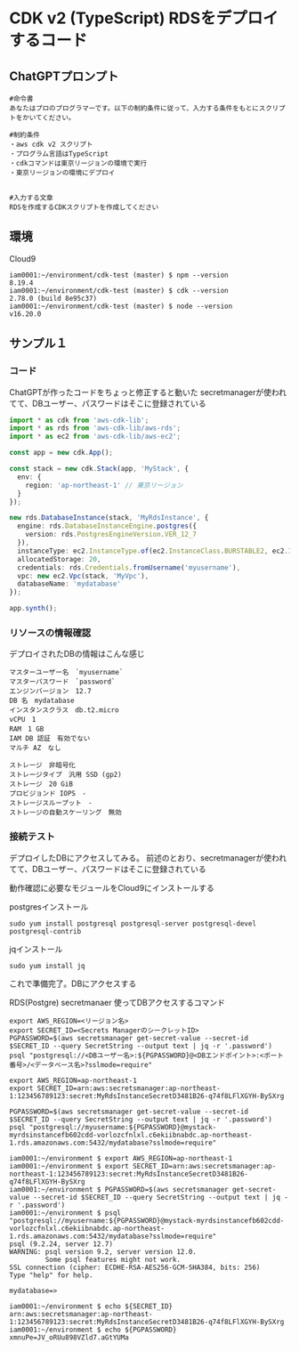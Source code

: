 # CDK v2 (TypeScript) RDSをデプロイするコード

## ChatGPTプロンプト

```
#命令書
あなたはプロのプログラマーです。以下の制約条件に従って、入力する条件をもとにスクリプトをかいてください。

#制約条件
・aws cdk v2 スクリプト
・プログラム言語はTypeScript
・cdkコマンドは東京リージョンの環境で実行
・東京リージョンの環境にデプロイ


#入力する文章
RDSを作成するCDKスクリプトを作成してください
```


## 環境

Cloud9

```console
iam0001:~/environment/cdk-test (master) $ npm --version
8.19.4
iam0001:~/environment/cdk-test (master) $ cdk --version
2.78.0 (build 8e95c37)
iam0001:~/environment/cdk-test (master) $ node --version
v16.20.0
```

## サンプル１

### コード

ChatGPTが作ったコードをちょっと修正すると動いた
secretmanagerが使われてて、DBユーザー、パスワードはそこに登録されている

```typescript:bin/cdk-test.ts
import * as cdk from 'aws-cdk-lib';
import * as rds from 'aws-cdk-lib/aws-rds';
import * as ec2 from 'aws-cdk-lib/aws-ec2';

const app = new cdk.App();

const stack = new cdk.Stack(app, 'MyStack', {
  env: {
    region: 'ap-northeast-1' // 東京リージョン
  }
});

new rds.DatabaseInstance(stack, 'MyRdsInstance', {
  engine: rds.DatabaseInstanceEngine.postgres({
    version: rds.PostgresEngineVersion.VER_12_7
  }),
  instanceType: ec2.InstanceType.of(ec2.InstanceClass.BURSTABLE2, ec2.InstanceSize.MICRO),
  allocatedStorage: 20,
  credentials: rds.Credentials.fromUsername('myusername'),
  vpc: new ec2.Vpc(stack, 'MyVpc'),
  databaseName: 'mydatabase'
});

app.synth();
```

### リソースの情報確認

デプロイされたDBの情報はこんな感じ

```
マスターユーザー名　`myusername`
マスターパスワード　`password`
エンジンバージョン　12.7
DB 名　mydatabase
インスタンスクラス　db.t2.micro
vCPU　1
RAM　1 GB
IAM DB 認証　有効でない
マルチ AZ　なし

ストレージ　非暗号化
ストレージタイプ　汎用 SSD (gp2)
ストレージ　20 GiB
プロビジョンド IOPS　-
ストレージスループット　-
ストレージの自動スケーリング　無効
```


### 接続テスト

デプロイしたDBにアクセスしてみる。
前述のとおり、secretmanagerが使われてて、DBユーザー、パスワードはそこに登録されている

動作確認に必要なモジュールをCloud9にインストールする

postgresインストール

```sudo yum install postgresql postgresql-server postgresql-devel postgresql-contrib```

jqインストール

```sudo yum install jq```

これで準備完了。DBにアクセスする

RDS(Postgre) secretmanaer 使ってDBアクセスするコマンド

```console
export AWS_REGION=<リージョン名>
export SECRET_ID=<Secrets ManagerのシークレットID>
PGPASSWORD=$(aws secretsmanager get-secret-value --secret-id $SECRET_ID --query SecretString --output text | jq -r '.password')
psql "postgresql://<DBユーザー名>:${PGPASSWORD}@<DBエンドポイント>:<ポート番号>/<データベース名>?sslmode=require"
```


```console
export AWS_REGION=ap-northeast-1
export SECRET_ID=arn:aws:secretsmanager:ap-northeast-1:123456789123:secret:MyRdsInstanceSecretD3481B26-q74f8LFlXGYH-BySXrg

PGPASSWORD=$(aws secretsmanager get-secret-value --secret-id $SECRET_ID --query SecretString --output text | jq -r '.password')
psql "postgresql://myusername:${PGPASSWORD}@mystack-myrdsinstancefb602cdd-vorlozcfnlxl.c6ekiibnabdc.ap-northeast-1.rds.amazonaws.com:5432/mydatabase?sslmode=require"

```


```console
iam0001:~/environment $ export AWS_REGION=ap-northeast-1
iam0001:~/environment $ export SECRET_ID=arn:aws:secretsmanager:ap-northeast-1:123456789123:secret:MyRdsInstanceSecretD3481B26-q74f8LFlXGYH-BySXrg
iam0001:~/environment $ PGPASSWORD=$(aws secretsmanager get-secret-value --secret-id $SECRET_ID --query SecretString --output text | jq -r '.password')
iam0001:~/environment $ psql "postgresql://myusername:${PGPASSWORD}@mystack-myrdsinstancefb602cdd-vorlozcfnlxl.c6ekiibnabdc.ap-northeast-1.rds.amazonaws.com:5432/mydatabase?sslmode=require"
psql (9.2.24, server 12.7)
WARNING: psql version 9.2, server version 12.0.
         Some psql features might not work.
SSL connection (cipher: ECDHE-RSA-AES256-GCM-SHA384, bits: 256)
Type "help" for help.

mydatabase=> 
```


```console
iam0001:~/environment $ echo ${SECRET_ID}
arn:aws:secretsmanager:ap-northeast-1:123456789123:secret:MyRdsInstanceSecretD3481B26-q74f8LFlXGYH-BySXrg
iam0001:~/environment $ echo ${PGPASSWORD}
xmnuPe=JV_oRUu898VZld7.aGtYUMa
```
